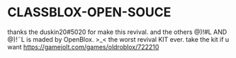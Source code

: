 # CLASSBLOX-OPEN-SOUCE
thanks the duskin20#5020 for make this revival. and the others @)!#L AND @)!¨L is maded by OpenBlox. >_&lt; the worst revival KIT ever. take the kit if u want https://gamejolt.com/games/oldroblox/722210 
